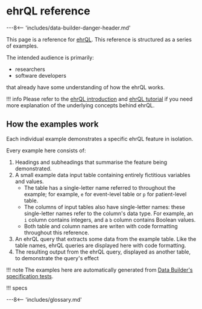 # ehrQL reference

---8<-- 'includes/data-builder-danger-header.md'

This page is a reference for [ehrQL](ehrql-intro.md).
This reference is structured as a series of examples.

The intended audience is primarily:

* researchers
* software developers

that already have some understanding of how the ehrQL works.

!!! info
    Please refer to the [ehrQL introduction](ehrql-intro.md) and [ehrQL tutorial](ehrql-tutorial.md)
    if you need more explanation of the underlying concepts behind ehrQL.

## How the examples work

Each individual example demonstrates a specific ehrQL feature in isolation.

Every example here consists of:

1. Headings and subheadings that summarise the feature being demonstrated.
2. A small example data input table containing entirely fictitious variables and values.
    * The table has a single-letter name referred to throughout the example;
      for example, `e` for event-level table
      or `p` for patient-level table.
    * The columns of input tables also have single-letter names:
      these single-letter names refer to the column's data type.
      For example, an `i` column contains integers, and a `b` column
      contains Boolean values.
    * Both table and column names are writen with code formatting throughout this reference.
3. An ehrQL query that extracts some data from the example table.
   Like the table names, ehrQL queries are displayed here with code formatting.
4. The resulting output from the ehrQL query,
   displayed as another table,
   to demonstrate the query's effect

!!! note
    The examples here are automatically generated from [Data Builder's specification tests](https://github.com/opensafely-core/databuilder/tree/main/tests/spec).

!!! specs

---8<-- 'includes/glossary.md'
